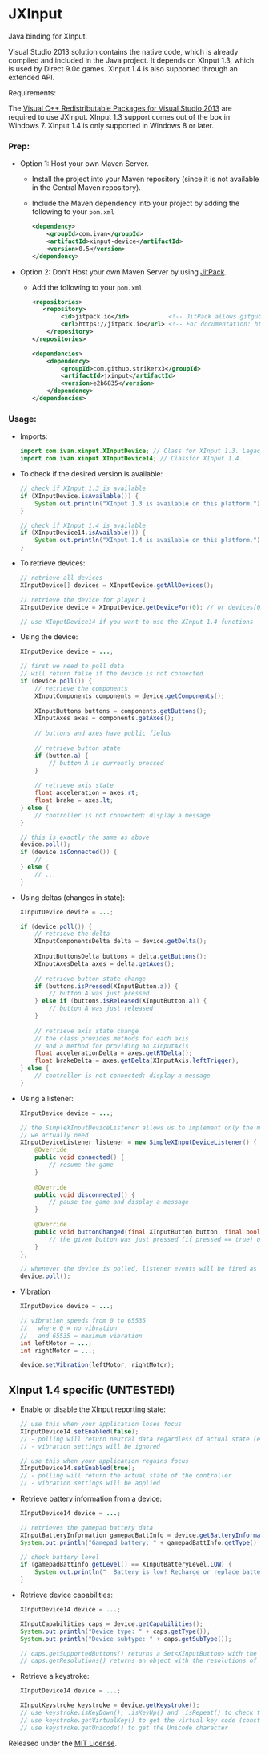 JXInput
=======

Java binding for XInput.

Visual Studio 2013 solution contains the native code, which is already compiled and included in the Java project. It depends on XInput 1.3, which is used by Direct 9.0c games. XInput 1.4 is also supported through an extended API.

Requirements:

The [Visual C++ Redistributable Packages for Visual Studio 2013](https://www.microsoft.com/en-us/download/details.aspx?id=40784) are required to use JXInput. XInput 1.3 support comes out of the box in Windows 7. XInput 1.4 is only supported in Windows 8 or later.

### Prep:
* Option 1: Host your own Maven Server.
    * Install the project into your Maven repository (since it is not available in the Central Maven repository).
    * Include the Maven dependency into your project by adding the following to your `pom.xml`

        ```xml
        <dependency>
            <groupId>com.ivan</groupId>
            <artifactId>xinput-device</artifactId>
            <version>0.5</version>
        </dependency>
        ```

* Option 2: Don't Host your own Maven Server by using [JitPack](http://jitpack.io/).
    * Add the following to your `pom.xml`
        ```xml
        <repositories>
           <repository>
                <id>jitpack.io</id>           <!-- JitPack allows gitgub repos to be used as maven repos -->
                <url>https://jitpack.io</url> <!-- For documentation: http://jitpack.io/ -->
            </repository>
        </repositories>
        
        <dependencies>
            <dependency>
                <groupId>com.github.strikerx3</groupId>
                <artifactId>jxinput</artifactId>
                <version>e2b6835</version>
            </dependency>
        </dependencies>
        ```
    
### Usage:
* Imports:
    ``` java
    import com.ivan.xinput.XInputDevice; // Class for XInput 1.3. Legacy for Win7.
    import com.ivan.xinput.XInputDevice14; // Classfor XInput 1.4.
    ```

* To check if the desired version is available:
    ```java
    // check if XInput 1.3 is available
    if (XInputDevice.isAvailable()) {
    	System.out.println("XInput 1.3 is available on this platform.");
    }
    
    // check if XInput 1.4 is available
    if (XInputDevice14.isAvailable()) {
    	System.out.println("XInput 1.4 is available on this platform.");
    }
    ```
    
* To retrieve devices:
    ``` java
    // retrieve all devices
    XInputDevice[] devices = XInputDevice.getAllDevices();
    
    // retrieve the device for player 1
    XInputDevice device = XInputDevice.getDeviceFor(0); // or devices[0]
    
    // use XInputDevice14 if you want to use the XInput 1.4 functions
    ```
    
* Using the device:
    ```java
    XInputDevice device = ...;
    
    // first we need to poll data
    // will return false if the device is not connected
    if (device.poll()) {
        // retrieve the components
        XInputComponents components = device.getComponents();
        
        XInputButtons buttons = components.getButtons();
        XInputAxes axes = components.getAxes();
        
        // buttons and axes have public fields
        
        // retrieve button state
        if (button.a) {
            // button A is currently pressed
        }
        
        // retrieve axis state
        float acceleration = axes.rt;
        float brake = axes.lt;
    } else {
        // controller is not connected; display a message
    }
    
    // this is exactly the same as above
    device.poll();
    if (device.isConnected()) {
        // ...
    } else {
        // ...
    }
    ```

* Using deltas (changes in state):
    ```java
    XInputDevice device = ...;
    
    if (device.poll()) {
        // retrieve the delta
        XInputComponentsDelta delta = device.getDelta();
        
        XInputButtonsDelta buttons = delta.getButtons();
        XInputAxesDelta axes = delta.getAxes();
        
        // retrieve button state change
        if (buttons.isPressed(XInputButton.a)) {
            // button A was just pressed
        } else if (buttons.isReleased(XInputButton.a)) {
            // button A was just released
        }
        
        // retrieve axis state change
        // the class provides methods for each axis
        // and a method for providing an XInputAxis
        float accelerationDelta = axes.getRTDelta();
        float brakeDelta = axes.getDelta(XInputAxis.leftTrigger);
    } else {
        // controller is not connected; display a message
    }
    ```

* Using a listener:
    ``` java
    XInputDevice device = ...;
    
    // the SimpleXInputDeviceListener allows us to implement only the methods
    // we actually need
    XInputDeviceListener listener = new SimpleXInputDeviceListener() {
        @Override
        public void connected() {
            // resume the game
        }
        
        @Override
        public void disconnected() {
            // pause the game and display a message
        }
        
        @Override
        public void buttonChanged(final XInputButton button, final boolean pressed) {
            // the given button was just pressed (if pressed == true) or released (pressed == false)
        }
    };
    
    // whenever the device is polled, listener events will be fired as long as there are changes
    device.poll();
    ```

* Vibration
    ``` java
	XInputDevice device = ...;

	// vibration speeds from 0 to 65535
	//   where 0 = no vibration
	//   and 65535 = maximum vibration
	int leftMotor = ...;
	int rightMotor = ...;
    
	device.setVibration(leftMotor, rightMotor);
    ```
    
## XInput 1.4 specific (UNTESTED!)
* Enable or disable the XInput reporting state:
    ``` java
	// use this when your application loses focus
	XInputDevice14.setEnabled(false);
	// - polling will return neutral data regardless of actual state (e.g. sticks at rest, buttons released)
	// - vibration settings will be ignored
	
	// use this when your application regains focus
	XInputDevice14.setEnabled(true);
	// - polling will return the actual state of the controller
	// - vibration settings will be applied
	```
	
* Retrieve battery information from a device:
    ``` java
	XInputDevice14 device = ...;

	// retrieves the gamepad battery data
    XInputBatteryInformation gamepadBattInfo = device.getBatteryInformation(XInputBatteryDeviceType.GAMEPAD);
    System.out.println("Gamepad battery: " + gamepadBattInfo.getType() + ", " + gamepadBattInfo.getLevel());

    // check battery level
    if (gamepadBattInfo.getLevel() == XInputBatteryLevel.LOW) {
        System.out.println("  Battery is low! Recharge or replace batteries.");
    }
    ```
    
* Retrieve device capabilities:
    ``` java
	XInputDevice14 device = ...;

    XInputCapabilities caps = device.getCapabilities();
    System.out.println("Device type: " + caps.getType());
    System.out.println("Device subtype: " + caps.getSubType());

    // caps.getSupportedButtons() returns a Set<XInputButton> with the supported buttons
    // caps.getResolutions() returns an object with the resolutions of all axes
    ```
    
* Retrieve a keystroke:
    ``` java
	XInputDevice14 device = ...;

	XInputKeystroke keystroke = device.getKeystroke();
	// use keystroke.isKeyDown(), .isKeyUp() and .isRepeat() to check the kind of keystroke
	// use keystroke.getVirtualKey() to get the virtual key code (constants available in XInputVirtualKeyCodes)
	// use keystroke.getUnicode() to get the Unicode character
    ```
Released under the [MIT License](http://opensource.org/licenses/MIT).
